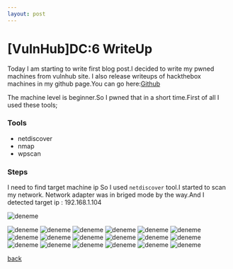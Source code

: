 ```yaml
---
layout: post
---
```


# [VulnHub]DC:6 WriteUp

Today I am starting to write first blog post.I decided to write my pwned machines from vulnhub site.
I also release writeups of hackthebox machines in my github page.You can go here:[Github](https://github.com/fatihh92/HackTheBox-Writeups)

The machine level is beginner.So I pwned that in a short time.First of all I used these tools;

### Tools
* netdiscover
* nmap
* wpscan

### Steps 

I need to find target machine ip So I used <code>netdiscover</code> tool.I started to scan my network.
Network adapter was in briged mode  by the way.And I detected target ip : <bold>192.168.1.104</bold>

![deneme](/img/DC6/1.png)


![deneme](/img/DC6/2.png)
![deneme](/img/DC6/3.png)
![deneme](/img/DC6/4.png)
![deneme](/img/DC6/5.png)
![deneme](/img/DC6/6.png)
![deneme](/img/DC6/7.png)
![deneme](/img/DC6/8.png)
![deneme](/img/DC6/9.png)
![deneme](/img/DC6/10.png)
![deneme](/img/DC6/11.png)
![deneme](/img/DC6/12.png)
![deneme](/img/DC6/13.png)
![deneme](/img/DC6/14.png)
![deneme](/img/DC6/15.png)
![deneme](/img/DC6/16.png)
![deneme](/img/DC6/17.png)
![deneme](/img/DC6/18.png)
![deneme](/img/DC6/19.png)

[back](./)